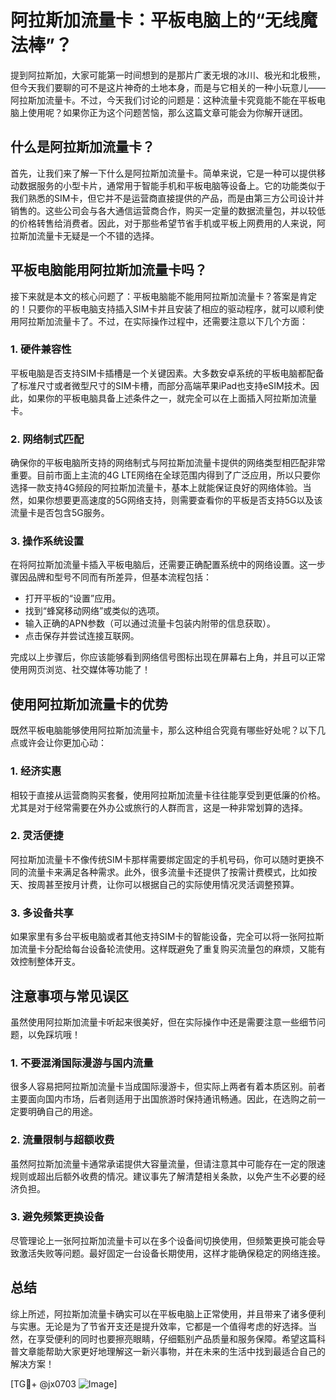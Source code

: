 # 阿拉斯加流量卡：平板电脑上的“无线魔法棒”？

提到阿拉斯加，大家可能第一时间想到的是那片广袤无垠的冰川、极光和北极熊，但今天我们要聊的可不是这片神奇的土地本身，而是与它相关的一种小玩意儿——阿拉斯加流量卡。不过，今天我们讨论的问题是：这种流量卡究竟能不能在平板电脑上使用呢？如果你正为这个问题苦恼，那么这篇文章可能会为你解开谜团。

## 什么是阿拉斯加流量卡？

首先，让我们来了解一下什么是阿拉斯加流量卡。简单来说，它是一种可以提供移动数据服务的小型卡片，通常用于智能手机和平板电脑等设备上。它的功能类似于我们熟悉的SIM卡，但它并不是运营商直接提供的产品，而是由第三方公司设计并销售的。这些公司会与各大通信运营商合作，购买一定量的数据流量包，并以较低的价格转售给消费者。因此，对于那些希望节省手机或平板上网费用的人来说，阿拉斯加流量卡无疑是一个不错的选择。

## 平板电脑能用阿拉斯加流量卡吗？

接下来就是本文的核心问题了：平板电脑能不能用阿拉斯加流量卡？答案是肯定的！只要你的平板电脑支持插入SIM卡并且安装了相应的驱动程序，就可以顺利使用阿拉斯加流量卡了。不过，在实际操作过程中，还需要注意以下几个方面：

### 1. **硬件兼容性**
   平板电脑是否支持SIM卡插槽是一个关键因素。大多数安卓系统的平板电脑都配备了标准尺寸或者微型尺寸的SIM卡槽，而部分高端苹果iPad也支持eSIM技术。因此，如果你的平板电脑具备上述条件之一，就完全可以在上面插入阿拉斯加流量卡。

### 2. **网络制式匹配**
   确保你的平板电脑所支持的网络制式与阿拉斯加流量卡提供的网络类型相匹配非常重要。目前市面上主流的4G LTE网络在全球范围内得到了广泛应用，所以只要你选择一款支持4G频段的阿拉斯加流量卡，基本上就能保证良好的网络体验。当然，如果你想要更高速度的5G网络支持，则需要查看你的平板是否支持5G以及该流量卡是否包含5G服务。

### 3. **操作系统设置**
   在将阿拉斯加流量卡插入平板电脑后，还需要正确配置系统中的网络设置。这一步骤因品牌和型号不同而有所差异，但基本流程包括：
   - 打开平板的“设置”应用。
   - 找到“蜂窝移动网络”或类似的选项。
   - 输入正确的APN参数（可以通过流量卡包装内附带的信息获取）。
   - 点击保存并尝试连接互联网。

完成以上步骤后，你应该能够看到网络信号图标出现在屏幕右上角，并且可以正常使用网页浏览、社交媒体等功能了！

## 使用阿拉斯加流量卡的优势

既然平板电脑能够使用阿拉斯加流量卡，那么这种组合究竟有哪些好处呢？以下几点或许会让你更加心动：

### 1. **经济实惠**
   相较于直接从运营商购买套餐，使用阿拉斯加流量卡往往能享受到更低廉的价格。尤其是对于经常需要在外办公或旅行的人群而言，这是一种非常划算的选择。

### 2. **灵活便捷**
   阿拉斯加流量卡不像传统SIM卡那样需要绑定固定的手机号码，你可以随时更换不同的流量卡来满足各种需求。此外，很多流量卡还提供了按需计费模式，比如按天、按周甚至按月计费，让你可以根据自己的实际使用情况灵活调整预算。

### 3. **多设备共享**
   如果家里有多台平板电脑或者其他支持SIM卡的智能设备，完全可以将一张阿拉斯加流量卡分配给每台设备轮流使用。这样既避免了重复购买流量包的麻烦，又能有效控制整体开支。

## 注意事项与常见误区

虽然使用阿拉斯加流量卡听起来很美好，但在实际操作中还是需要注意一些细节问题，以免踩坑哦！

### 1. **不要混淆国际漫游与国内流量**
   很多人容易把阿拉斯加流量卡当成国际漫游卡，但实际上两者有着本质区别。前者主要面向国内市场，后者则适用于出国旅游时保持通讯畅通。因此，在选购之前一定要明确自己的用途。

### 2. **流量限制与超额收费**
   虽然阿拉斯加流量卡通常承诺提供大容量流量，但请注意其中可能存在一定的限速规则或超出后额外收费的情况。建议事先了解清楚相关条款，以免产生不必要的经济负担。

### 3. **避免频繁更换设备**
   尽管理论上一张阿拉斯加流量卡可以在多个设备间切换使用，但频繁更换可能会导致激活失败等问题。最好固定一台设备长期使用，这样才能确保稳定的网络连接。

## 总结

综上所述，阿拉斯加流量卡确实可以在平板电脑上正常使用，并且带来了诸多便利与实惠。无论是为了节省开支还是提升效率，它都是一个值得考虑的好选择。当然，在享受便利的同时也要擦亮眼睛，仔细甄别产品质量和服务保障。希望这篇科普文章能帮助大家更好地理解这一新兴事物，并在未来的生活中找到最适合自己的解决方案！

[TG💪+ @jx0703 ![Image](https://github.com/user-attachments/assets/dbca1d08-cadb-493c-b0ec-ad6f7a83f270)]